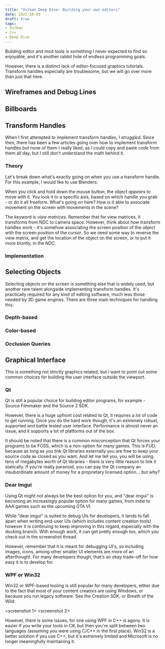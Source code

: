 ```yaml
---
title: "Vulkan Deep Dive: Building your own editors"
date: 2022-10-05
draft: true
tags:
- Vulkan
- C++
- Deep Dive
---
```


Building editor and mod tools is something I never expected to find so enjoyable, and
it's another rabbit hole of endless programming goals.
<!--more-->
However, there is a distinct lack
of editor-focused graphics tutorials. Transform handles especially are troublesome, but we
will go over more than just that here.

## Wireframes and Debug Lines

## Billboards

## Transform Handles

When I first attempted to implement transform handles, I _struggled_. Since then, there has
been a few articles going over how to implement transform handles but none of them I really liked,
as I could copy and paste code from them all day, but I still don't understand the math behind it.

### Theory

Let's break down what's exactly going on when you use a transform handle. For this example, I would like to use Blenders:

<blender transform handke>

When you click and hold down the mouse button, the object _appears_ to move with it. You lock it to a specific axis, based
on which handle you grab - or do it all freeform. What's going on here? How is it able to associate movement on the screen with
movements in the scene?

The keyword is _view matrices_. Remember that for view matrices, it transforms from NDC to camera  space. However, think about how transform handles work - it's somehow associating
the screen position of the _object_ with the screen position of the _cursor_. So we need some way to reverse the view matrix, and
get the location of the object on the screen, or to put it more bluntly, in the _NDC_.

### Implementation

## Selecting Objects

Selecting objects on the screen is something else that is widely used, but another rare
talent alongside implementing transform handles. It's practically required for any kind of editing software,
much less those needed by 3D game engines. There are three main techniques for
handling this:

### Depth-based

### Color-based

### Occlusion Queries

## Graphical Interface

This is something not strictly graphics related, but I want to point out some common choices
for building the user interface outside the viewport.

### Qt

Qt is still a popular choice for building editor programs, for example - Source Filmmaker and the Source 2 SDK.

However, there is a huge upfront cost related to Qt, it requires a _lot_ of code to get running. Once you do the hard work though,
it's an extremely robust, supported and battle tested user interface. Performance is almost never an issue, and it supports
a lot of platforms out of the box. 

It should be noted that there is a common misconception that Qt forces your programs to be FOSS, which is
a non-option for many games. This is FUD, because as long as you link Qt libraries externally you are free to keep your
source code as closed as you want. And let me tell you, you will be using tens of megabytes worth of Qt libraries - there is very
little reason to link it statically. If you're really paranoid, you can pay the Qt
company an insubordinate amount of money for a proprietary licensed option... but why?

### Dear Imgui

Using Qt might not always be the best option for you, and "dear imgui" is becoming an increasingly popular option for many games, from indie to AAA games such as the upcoming GTA VI.

While "dear imgui" is suited to debug UIs for developers, it tends to fall apart when writing end-user UIs (which includes content creation tools)
however it is continuing to keep improving in this regard, especially with the docking branch.
With enough work, it can get pretty enough too, which you check out in the screenshot thread.

However, remember that it is meant for debugging UI's, so including images, icons, among other smaller
UI elements are more of an afterthought. For many developers though, that's an okay trade-off for how
easy it is to develop for.

### WPF or Win32

Win32 or WPF-based tooling is still popular for many developers, either due to the fact that most of your
content creators are using Windows, or because you run legacy software. See the Creation SDK, or Breath of the Wild:

<screenshot 1>
<screenshot 2>

However, there is some issues, for one using WPF in C++ is agony. It is easier if you write your tools in C#,
but then you're split between two languages (assuming you were using C/C++ in the first place). Win32 is a better
solution if you use C++, but it's extremely limited and Microsoft is no longer meaningfully maintaining it.